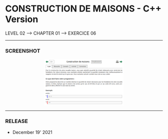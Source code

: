 # CONSTRUCTION DE MAISONS - C++ Version
LEVEL 02 --> CHAPTER 01 --> EXERCICE 06

---
### **SCREENSHOT**

<div align="center">
    <img
        src="https://github.com/Ayckinn/CPP/blob/main/FRANCE_IOI/LEVEL_02/Chapter_01/06_construction_maisons/maisons.png"
        alt="DEMO"
        style="width:50%">
</div>

---
### **RELEASE**

- December 19' 2021
